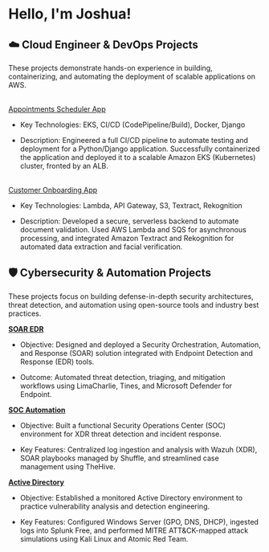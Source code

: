 <h1>Hello, I'm Joshua!</h1>
<p>
<a href="https://github.com/Joshugoi">
</a>
<a href="https://www.google.com/search?q=https://www.credly.com/users/joshua-banh/badges">
</a>
</p>

<h2>☁️ Cloud Engineer & DevOps Projects</h2>
These projects demonstrate hands-on experience in building, containerizing, and automating the deployment of scalable applications on AWS.

<br>[Appointments Scheduler App](https://github.com/Joshugoi/Appointment-Scheduler-App)</b>
- Key Technologies: EKS, CI/CD (CodePipeline/Build), Docker, Django

- Description: Engineered a full CI/CD pipeline to automate testing and deployment for a Python/Django application. Successfully containerized the application and deployed it to a scalable Amazon EKS (Kubernetes) cluster, fronted by an ALB.

<br>[Customer Onboarding App](https://github.com/Joshugoi/Capestone1-Onboarding-Customer---AWS)</br>
 - Key Technologies: Lambda, API Gateway, S3, Textract, Rekognition

- Description: Developed a secure, serverless backend to automate document validation. Used AWS Lambda and SQS for asynchronous processing, and integrated Amazon Textract and Rekognition for automated data extraction and facial verification.


<h2>🛡️ Cybersecurity & Automation Projects</h2>

These projects focus on building defense-in-depth security architectures, threat detection, and automation using open-source tools and industry best practices.

<b>[SOAR EDR](https://github.com/Joshugoi/SOAR-EDR)</b>
- Objective: Designed and deployed a Security Orchestration, Automation, and Response (SOAR) solution integrated with Endpoint Detection and Response (EDR) tools.

- Outcome: Automated threat detection, triaging, and mitigation workflows using LimaCharlie, Tines, and Microsoft Defender for Endpoint.

<b>[SOC Automation](https://github.com/Joshugoi/SOC-Automation-Project)</b>
- Objective: Built a functional Security Operations Center (SOC) environment for XDR threat detection and incident response.

- Key Features: Centralized log ingestion and analysis with Wazuh (XDR), SOAR playbooks managed by Shuffle, and streamlined case management using TheHive.

<b>[Active Directory](https://github.com/Joshugoi/Active-Directory-Project)</b>
- Objective: Established a monitored Active Directory environment to practice vulnerability analysis and detection engineering.

- Key Features: Configured Windows Server (GPO, DNS, DHCP), ingested logs into Splunk Free, and performed MITRE ATT&CK-mapped attack simulations using Kali Linux and Atomic Red Team.
